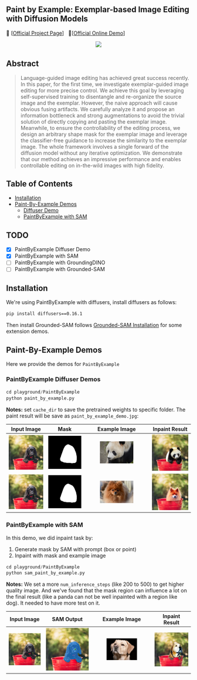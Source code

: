 ## Paint by Example: Exemplar-based Image Editing with Diffusion Models

:grapes: [[Official Project Page](https://github.com/Fantasy-Studio/Paint-by-Example)] &nbsp; :apple:[[Official Online Demo](https://huggingface.co/spaces/Fantasy-Studio/Paint-by-Example)]

<div align="center">

![](https://github.com/Fantasy-Studio/Paint-by-Example/blob/main/figure/teaser.png?raw=True)

</div>

## Abstract

> Language-guided image editing has achieved great success recently. In this paper, for the first time, we investigate exemplar-guided image editing for more precise control. We achieve this goal by leveraging self-supervised training to disentangle and re-organize the source image and the exemplar. However, the naive approach will cause obvious fusing artifacts. We carefully analyze it and propose an information bottleneck and strong augmentations to avoid the trivial solution of directly copying and pasting the exemplar image. Meanwhile, to ensure the controllability of the editing process, we design an arbitrary shape mask for the exemplar image and leverage the classifier-free guidance to increase the similarity to the exemplar image. The whole framework involves a single forward of the diffusion model without any iterative optimization. We demonstrate that our method achieves an impressive performance and enables controllable editing on in-the-wild images with high fidelity.

## Table of Contents
- [Installation](#installation)
- [Paint-By-Example Demos](#paint-by-example-demos)
  - [Diffuser Demo](#paintbyexample-diffuser-demos)
  - [PaintByExample with SAM](#paintbyexample-with-sam)


## TODO
- [x] PaintByExample Diffuser Demo
- [x] PaintByExample with SAM
- [ ] PaintByExample with GroundingDINO
- [ ] PaintByExample with Grounded-SAM

## Installation
We're using PaintByExample with diffusers, install diffusers as follows:
```bash
pip install diffusers==0.16.1
```
Then install Grounded-SAM follows [Grounded-SAM Installation](https://github.com/IDEA-Research/Grounded-Segment-Anything#installation) for some extension demos.

## Paint-By-Example Demos
Here we provide the demos for `PaintByExample`


### PaintByExample Diffuser Demos
```python
cd playground/PaintByExample
python paint_by_example.py
```
**Notes:** set `cache_dir` to save the pretrained weights to specific folder. The paint result will be save as `paint_by_example_demo.jpg`:

<div align="center">

| Input Image | Mask | Example Image | Inpaint Result |
|:----:|:----:|:----:|:----:|
| ![](https://github.com/IDEA-Research/detrex-storage/blob/main/assets/grounded_sam/paint_by_example/input_image.png?raw=true) | ![](https://github.com/IDEA-Research/detrex-storage/blob/main/assets/grounded_sam/paint_by_example/mask.png?raw=true) | <div style="text-align: center"> <img src="https://github.com/IDEA-Research/detrex-storage/blob/main/assets/grounded_sam/paint_by_example/example_image.jpg?raw=true" width=55%></div> | ![](https://github.com/IDEA-Research/detrex-storage/blob/main/assets/grounded_sam/paint_by_example/paint_by_example_demo.jpg?raw=true) |
| ![](https://github.com/IDEA-Research/detrex-storage/blob/main/assets/grounded_sam/paint_by_example/input_image.png?raw=true) | ![](https://github.com/IDEA-Research/detrex-storage/blob/main/assets/grounded_sam/paint_by_example/mask.png?raw=true) | <div style="text-align: center"> <img src="https://github.com/IDEA-Research/detrex-storage/blob/main/assets/grounded_sam/paint_by_example/pomeranian_example.jpg?raw=true" width=55%></div> | ![](https://github.com/IDEA-Research/detrex-storage/blob/main/assets/grounded_sam/paint_by_example/paint_by_pomeranian_demo.jpg?raw=true) |

</div>

### PaintByExample with SAM

In this demo, we did inpaint task by:
1. Generate mask by SAM with prompt (box or point)
2. Inpaint with mask and example image

```python
cd playground/PaintByExample
python sam_paint_by_example.py
```
**Notes:** We set a more `num_inference_steps` (like 200 to 500) to get higher quality image. And we've found that the mask region can influence a lot on the final result (like a panda can not be well inpainted with a region like dog). It needed to have more test on it.

| Input Image | SAM Output | Example Image | Inpaint Result |
|:----:|:----:|:----:|:----:|
| ![](https://github.com/IDEA-Research/detrex-storage/blob/main/assets/grounded_sam/paint_by_example/input_image.png?raw=true) | ![](https://github.com/IDEA-Research/detrex-storage/blob/main/assets/grounded_sam/paint_by_example/demo_with_point_prompt.png?raw=true) | <div style="text-align: center"> <img src="https://github.com/IDEA-Research/detrex-storage/blob/main/assets/grounded_sam/paint_by_example/labrador_example.jpg?raw=true" width=55%></div> | ![](https://github.com/IDEA-Research/detrex-storage/blob/main/assets/grounded_sam/paint_by_example/sam_paint_by_example_demo.jpg?raw=true) |

